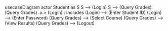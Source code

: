 usecaseDiagram
    actor Student as S
    S --> (Login) 
    S --> (Query Grades)
    (Query Grades) .u.> (Login) : includes
    (Login) --> (Enter Student ID)
    (Login) --> (Enter Password)
    (Query Grades) --> (Select Course)
    (Query Grades) --> (View Results)
    (Query Grades) --> (Logout)
